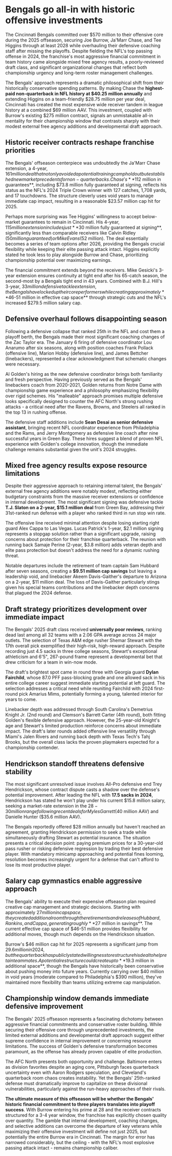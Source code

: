 # Bengals go all-in with historic offensive investments

The Cincinnati Bengals committed over $570 million to their offensive core during the 2025 offseason, securing Joe Burrow, Ja'Marr Chase, and Tee Higgins through at least 2028 while overhauling their defensive coaching staff after missing the playoffs. Despite fielding the NFL's top passing offense in 2024, the franchise's most aggressive financial commitment in team history came alongside mixed free agency results, a poorly-reviewed draft class, and significant organizational changes that reflect both championship urgency and long-term roster management challenges.

The Bengals' approach represents a dramatic philosophical shift from their historically conservative spending patterns. By making Chase the **highest-paid non-quarterback in NFL history at $40.25 million annually** and extending Higgins on a team-friendly $28.75 million per year deal, Cincinnati has created the most expensive wide receiver tandem in league history at a combined $69 million AAV. This investment, coupled with Burrow's existing $275 million contract, signals an unmistakable all-in mentality for their championship window that contrasts sharply with their modest external free agency additions and developmental draft approach.

## Historic receiver contracts reshape franchise priorities

The Bengals' offseason centerpiece was undoubtedly the Ja'Marr Chase extension, a 4-year, $161 million deal that not only avoided a potential training camp holdout but established new market precedents for non-quarterbacks. Chase's **$112 million in guarantees**, including $73.8 million fully guaranteed at signing, reflects his status as the NFL's 2024 Triple Crown winner with 127 catches, 1,708 yards, and 17 touchdowns. The structure cleverly uses void years to manage immediate cap impact, resulting in a reasonable $23.57 million cap hit for 2025.

Perhaps more surprising was Tee Higgins' willingness to accept below-market guarantees to remain in Cincinnati. His 4-year, $115 million extension includes just **$30 million fully guaranteed at signing**, significantly less than comparable receivers like Calvin Ridley ($50 million guaranteed) or Mike Evans ($52 million). The deal essentially becomes a series of team options after 2026, providing the Bengals crucial flexibility while keeping their elite passing attack intact. Higgins explicitly stated he took less to play alongside Burrow and Chase, prioritizing championship potential over maximizing earnings.

The financial commitment extends beyond the receivers. Mike Gesicki's 3-year extension ensures continuity at tight end after his 65-catch season, the second-most by a Bengals tight end in 43 years. Combined with B.J. Hill's 3-year, $33 million defensive tackle extension, the Bengals have locked up their core performers while creating approximately **$46-51 million in effective cap space** through strategic cuts and the NFL's increased $279.5 million salary cap.

## Defensive overhaul follows disappointing season

Following a defensive collapse that ranked 25th in the NFL and cost them a playoff berth, the Bengals made their most significant coaching changes of the Zac Taylor era. The January 6 firing of defensive coordinator Lou Anarumo after six seasons, along with position coaches Frank Pollack (offensive line), Marion Hobby (defensive line), and James Bettcher (linebackers), represented a clear acknowledgment that schematic changes were necessary.

Al Golden's hiring as the new defensive coordinator brings both familiarity and fresh perspective. Having previously served as the Bengals' linebackers coach from 2020-2021, Golden returns from Notre Dame with championship game experience and a philosophy emphasizing flexibility over rigid schemes. His "malleable" approach promises multiple defensive looks specifically designed to counter the AFC North's strong rushing attacks - a critical need after the Ravens, Browns, and Steelers all ranked in the top 13 in rushing offense.

The defensive staff additions include **Sean Desai as senior defensive assistant**, bringing recent NFL coordinator experience from Philadelphia and the Rams, and Jerry Montgomery as defensive line coach after nine successful years in Green Bay. These hires suggest a blend of proven NFL experience with Golden's college innovation, though the immediate challenge remains substantial given the unit's 2024 struggles.

## Mixed free agency results expose resource limitations

Despite their aggressive approach to retaining internal talent, the Bengals' external free agency additions were notably modest, reflecting either budgetary constraints from the massive receiver extensions or confidence in internal development. The most significant signing was defensive tackle **T.J. Slaton on a 2-year, $15.1 million deal** from Green Bay, addressing their 31st-ranked run defense with a player who ranked third in run stop win rate.

The offensive line received minimal attention despite losing starting right guard Alex Cappa to Las Vegas. Lucas Patrick's 1-year, $2.1 million signing represents a stopgap solution rather than a significant upgrade, raising concerns about protection for their franchise quarterback. The reunion with running back Samaje Perine (2-year, $3.8 million) adds veteran depth and elite pass protection but doesn't address the need for a dynamic rushing threat.

Notable departures include the retirement of team captain Sam Hubbard after seven seasons, creating a **$9.51 million cap savings** but leaving a leadership void, and linebacker Akeem Davis-Gaither's departure to Arizona on a 2-year, $11 million deal. The loss of Davis-Gaither particularly stings given his special teams contributions and the linebacker depth concerns that plagued the 2024 defense.

## Draft strategy prioritizes development over immediate impact

The Bengals' 2025 draft class received **universally poor reviews**, ranking dead last among all 32 teams with a 2.06 GPA average across 24 major outlets. The selection of Texas A&M edge rusher Shemar Stewart with the 17th overall pick exemplified their high-risk, high-reward approach. Despite recording just 4.5 sacks in three college seasons, Stewart's exceptional athleticism and 6'5", 267-pound frame represent a developmental bet that drew criticism for a team in win-now mode.

The draft's brightest spot came in round three with Georgia guard **Dylan Fairchild**, whose 87.0 PFF pass-blocking grade and one allowed sack in his entire college career suggest immediate starting potential at left guard. The selection addresses a critical need while reuniting Fairchild with 2024 first-round pick Amarius Mims, potentially forming a young, talented interior for years to come.

Linebacker depth was addressed through South Carolina's Demetrius Knight Jr. (2nd round) and Clemson's Barrett Carter (4th round), both fitting Golden's flexible defensive approach. However, the 25-year-old Knight's age and Stewart's limited production reinforce concerns about immediate impact. The draft's later rounds added offensive line versatility through Miami's Jalen Rivers and running back depth with Texas Tech's Tahj Brooks, but the overall class lacks the proven playmakers expected for a championship contender.

## Hendrickson standoff threatens defensive stability

The most significant unresolved issue involves All-Pro defensive end Trey Hendrickson, whose contract dispute casts a shadow over the defense's potential improvement. After leading the NFL with **17.5 sacks in 2024**, Hendrickson has stated he won't play under his current $15.8 million salary, seeking a market-rate extension in the $28-30 million range following recent deals for Myles Garrett ($40 million AAV) and Danielle Hunter ($35.6 million AAV).

The Bengals reportedly offered $28 million annually but haven't reached an agreement, granting Hendrickson permission to seek a trade while simultaneously drafting Stewart as potential insurance. The situation presents a critical decision point: paying premium prices for a 30-year-old pass rusher or risking defensive regression by trading their best defensive player. With mandatory minicamp approaching and potential fines looming, resolution becomes increasingly urgent for a defense that can't afford to lose its most productive player.

## Salary cap gymnastics enable aggressive approach

The Bengals' ability to execute their expensive offseason plan required creative cap management and strategic decisions. Starting with approximately $27 million in cap space, they created additional room through the retirements and releases of Hubbard, Rankins, and Cappa, generating roughly **$27 million in savings**. The current effective cap space of $46-51 million provides flexibility for additional moves, though much depends on the Hendrickson situation.

Burrow's $46 million cap hit for 2025 represents a significant jump from $29.6 million in 2024, but the quarterback has publicly stated willingness to restructure his deal to help retain teammates. A potential restructure could create up to **$19.3 million in additional space**, though the Bengals have historically been conservative about pushing money into future years. Currently carrying over $40 million in void years (moderate compared to Philadelphia's $390 million), they've maintained more flexibility than teams utilizing extreme cap manipulation.

## Championship window demands immediate defensive improvement

The Bengals' 2025 offseason represents a fascinating dichotomy between aggressive financial commitments and conservative roster building. While securing their offensive core through unprecedented investments, the limited external additions and developmental draft approach suggest either supreme confidence in internal improvement or concerning resource limitations. The success of Golden's defensive transformation becomes paramount, as the offense has already proven capable of elite production.

The AFC North presents both opportunity and challenge. Baltimore enters as division favorites despite an aging core, Pittsburgh faces quarterback uncertainty even with Aaron Rodgers speculation, and Cleveland's quarterback room chaos creates instability. Yet the Bengals' 25th-ranked defense must dramatically improve to capitalize on these divisional vulnerabilities, particularly against the run-heavy approaches of their rivals.

**The ultimate measure of this offseason will be whether the Bengals' historic financial commitment to three players translates into playoff success**. With Burrow entering his prime at 28 and the receiver contracts structured for a 3-4 year window, the franchise has explicitly chosen quality over quantity. The gamble that internal development, coaching changes, and selective additions can overcome the departure of key veterans while maximizing their offensive investment will define not just 2025, but potentially the entire Burrow era in Cincinnati. The margin for error has narrowed considerably, but the ceiling - with the NFL's most explosive passing attack intact - remains championship caliber.